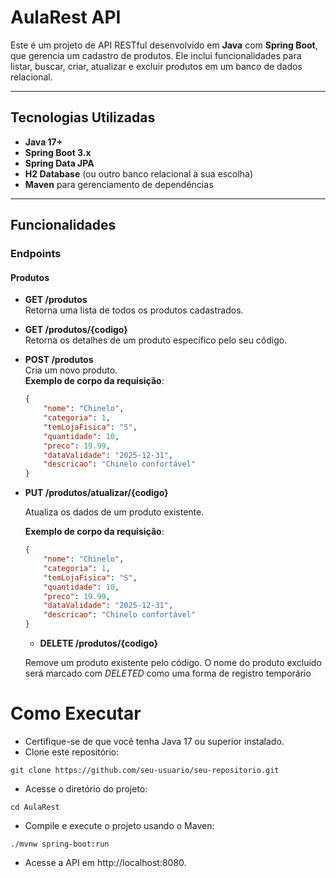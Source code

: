 # AulaRest API

Este é um projeto de API RESTful desenvolvido em **Java** com **Spring Boot**, que gerencia um cadastro de produtos. Ele inclui funcionalidades para listar, buscar, criar, atualizar e excluir produtos em um banco de dados relacional.

---

## Tecnologias Utilizadas
- **Java 17+**
- **Spring Boot 3.x**
- **Spring Data JPA**
- **H2 Database** (ou outro banco relacional à sua escolha)
- **Maven** para gerenciamento de dependências

---

## Funcionalidades

### **Endpoints**

#### **Produtos**

- **GET /produtos**  
  Retorna uma lista de todos os produtos cadastrados.

- **GET /produtos/{codigo}**  
  Retorna os detalhes de um produto específico pelo seu código.

- **POST /produtos**  
  Cria um novo produto.  
  **Exemplo de corpo da requisição**:
  ```json
  {
      "nome": "Chinelo",
      "categoria": 1,
      "temLojaFisica": "S",
      "quantidade": 10,
      "preco": 19.99,
      "dataValidade": "2025-12-31",
      "descricao": "Chinelo confortável"
  }

- **PUT /produtos/atualizar/{codigo}**

    Atualiza os dados de um produto existente.

    **Exemplo de corpo da requisição**:

  ```json
  {
      "nome": "Chinelo",
      "categoria": 1,
      "temLojaFisica": "S",
      "quantidade": 10,
      "preco": 19.99,
      "dataValidade": "2025-12-31",
      "descricao": "Chinelo confortável"
  } 
  ```
  - **DELETE /produtos/{codigo}**

  Remove um produto existente pelo código. O nome do produto excluído será marcado com *DELETED* como uma forma de registro temporário

# Como Executar
- Certifique-se de que você tenha Java 17 ou superior instalado.
- Clone este repositório:
```
git clone https://github.com/seu-usuario/seu-repositorio.git
```
- Acesse o diretório do projeto:

```
cd AulaRest
```
- Compile e execute o projeto usando o Maven:
```
./mvnw spring-boot:run
```

- Acesse a API em http://localhost:8080.




